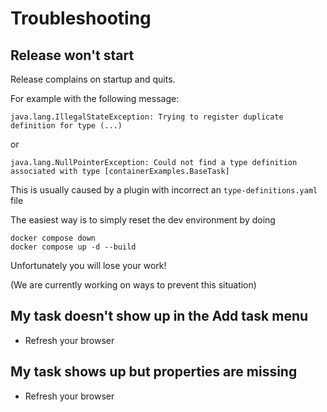 # Troubleshooting

## Release won't start

Release complains on startup and quits.

For example with the following message:

```
java.lang.IllegalStateException: Trying to register duplicate definition for type (...)
```

or

```
java.lang.NullPointerException: Could not find a type definition associated with type [containerExamples.BaseTask]
```

This is usually caused by a plugin with incorrect an `type-definitions.yaml` file

The easiest way is to simply reset the dev environment by doing

    docker compose down
    docker compose up -d --build

Unfortunately you will lose your work!

(We are currently working on ways to prevent this situation)

## My task doesn't show up in the Add task menu

* Refresh your browser

## My task shows up but properties are missing

* Refresh your browser


